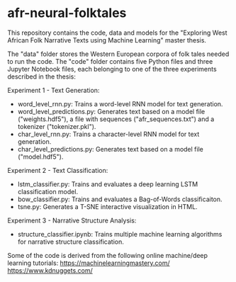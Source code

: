 # afr-neural-folktales
This repository contains the code, data and models for the "Exploring West African Folk Narrative Texts using Machine Learning" master thesis.

The "data" folder stores the Western European corpora of folk tales needed to run the code.
The "code" folder contains five Python files and three Jupyter Notebook files, each belonging to one of the three experiments described in the thesis:

Experiment 1 - Text Generation:
- word_level_rnn.py: Trains a word-level RNN model for text generation.
- word_level_predictions.py: Generates text based on a model file ("weights.hdf5"), a file with sequences ("afr_sequences.txt") and a tokenizer ("tokenizer.pkl").
- char_level_rnn.py: Trains a character-level RNN model for text generation.
- char_level_predictions.py: Generates text based on a model file ("model.hdf5").

Experiment 2 - Text Classification:
- lstm_classifier.py: Trains and evaluates a deep learning LSTM classification model.
- bow_classifier.py: Trains and evaluates a Bag-of-Words classificaiton.
- tsne.py: Generates a T-SNE interactive visualization in HTML.

Experiment 3 - Narrative Structure Analysis:
- structure_classifier.ipynb: Trains multiple machine learning algorithms for narrative structure classification.


Some of the code is derived from the following online machine/deep learning tutorials:
https://machinelearningmastery.com/
https://www.kdnuggets.com/
